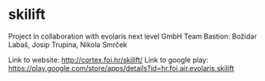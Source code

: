 # skilift
Project in collaboration with evolaris next level GmbH
Team Bastion: Božidar Labaš, Josip Trupina, Nikola Smrček

Link to website: http://cortex.foi.hr/skilift/
Link to google play: https://play.google.com/store/apps/details?id=hr.foi.air.evolaris.skilift
